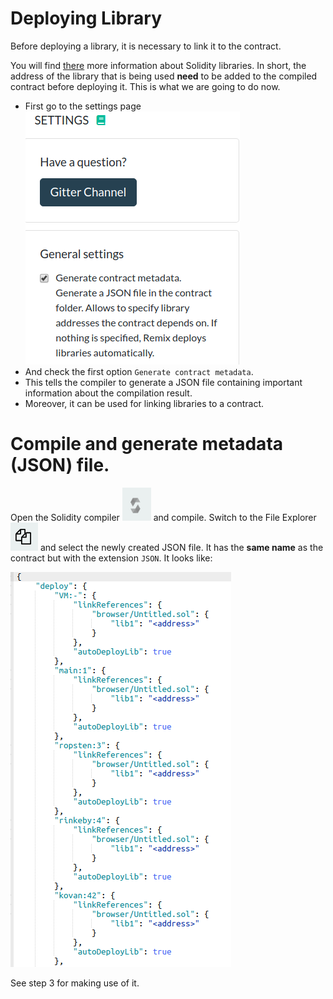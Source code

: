 # Deploying Library

Before deploying a library, it is necessary to link it to the contract.

You will find [there](https://solidity.readthedocs.io/en/v0.5.10/contracts.html?highlight=library#libraries) more information about Solidity libraries.
In short, the address of the library that is being used **need** to be added to the compiled contract before deploying it.
This is what we are going to do now.

 - First go to the settings page ![settings page](https://github.com/ethereum/remix-workshops/raw/master/deployWithLibraries/step2/remix_settings.png "Settings")
 - And check the first option `Generate contract metadata`. 
 - This tells the compiler to generate a JSON file containing important information about the compilation result.
 - Moreover, it can be used for linking libraries to a contract.

# Compile and generate metadata (JSON) file.

Open the Solidity compiler ![Solidity Compiler](https://github.com/ethereum/remix-workshops/raw/master/deployWithLibraries/step2/remix_icon_solidity.png "Solidity Compiler") and compile.
Switch to the File Explorer ![File Explorer](https://github.com/ethereum/remix-workshops/raw/master/deployWithLibraries/step2/remix_file_explorer.png "File Explorer") and select the newly created JSON file. 
It has the **same name** as the contract but with the extension `JSON`.
It looks like:

![contract.json](https://github.com/ethereum/remix-workshops/raw/master/deployWithLibraries/step2/remix_metadata.png "contract.json")

See step 3 for making use of it.

